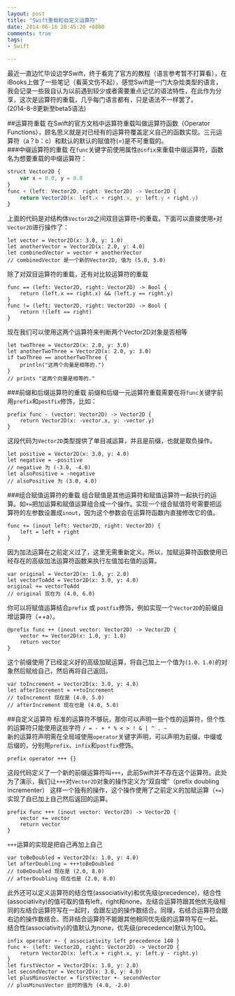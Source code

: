 ```yaml
---
layout: post
title: "Swift重载和自定义运算符"
date: 2014-06-16 20:45:20 +0800
comments: true
tags: 
- Swift

---
```


最近一直边忙毕设边学Swift，终于看完了官方的教程（语言参考暂不打算看），在iBooks上做了一些笔记（看英文伤不起），感觉Swift是一门大杂烩类型的语言，我会记录一些我自认为以前遇到较少或者需要重点记忆的语法特性，在此作为分享，这次是运算符的重载，几乎每门语言都有，只是语法不一样罢了。  
(2014-8-8更新至beta5语法)
<!--more-->

##运算符重载
在Swift的官方文档中运算符重载叫做运算符函数（Operator Functions），顾名思义就是对已经有的运算符覆盖定义自己的函数实现。三元运算符（a？b：c）和默认的默认的赋值符(=)是不可重载的。  
###中缀运算符的重载
在`func`关键字前使用属性`@infix`来重载中缀运算符，函数名为想要重载的中缀运算符：  

``` js
struct Vector2D {
    var x = 0.0, y = 0.0
}
func + (left: Vector2D, right: Vector2D) -> Vector2D {
    return Vector2D(x: left.x + right.x, y: left.y + right.y)
}
``` 
上面的代码是对结构体`Vector2D`之间双目运算符`+`的重载，下面可以直接使用`+`对`Vector2D`进行操作了：

``` 
let vector = Vector2D(x: 3.0, y: 1.0)
let anotherVector = Vector2D(x: 2.0, y: 4.0)
let combinedVector = vector + anotherVector
// combinedVector 是一个新的Vector2D, 值为 (5.0, 5.0)
``` 

除了对双目运算符的重载，还有对比较运算符的重载  

``` 
func == (left: Vector2D, right: Vector2D) -> Bool {
    return (left.x == right.x) && (left.y == right.y)
}
func != (left: Vector2D, right: Vector2D) -> Bool {
    return !(left == right)
}
``` 

现在我们可以使用这两个运算符来判断两个Vector2D对象是否相等  

``` 
let twoThree = Vector2D(x: 2.0, y: 3.0)
let anotherTwoThree = Vector2D(x: 2.0, y: 3.0)
if twoThree == anotherTwoThree {
    println("这两个向量是相等的.")
}
// prints "这两个向量是相等的."
``` 


###前缀和后缀运算符的重载
前缀和后缀一元运算符重载需要在将`func`关键字前用`prefix`和`postfix`修饰，比如：

``` 
prefix func - (vector: Vector2D) -> Vector2D {
    return Vector2D(x: -vector.x, y: -vector.y)
}
``` 

这段代码为`Vector2D`类型提供了单目减运算，并且是前缀，也就是取负操作。

``` 
let positive = Vector2D(x: 3.0, y: 4.0)
let negative = -positive
// negative 为 (-3.0, -4.0)
let alsoPositive = -negative
// alsoPositive 为 (3.0, 4.0)
``` 
###组合赋值运算符的重载
组合赋值是其他运算符和赋值运算符一起执行的运算。如`+=`把加运算和赋值运算组合成一个操作。实现一个组合赋值符号需要把运算符的左参数设置成`inout`，因为这个参数会在运算符函数内直接修改它的值。  

``` 
func += (inout left: Vector2D, right: Vector2D) {
    left = left + right
}
``` 

因为加法运算在之前定义过了，这里无需重新定义。所以，加赋运算符函数使用已经存在的高级加法运算符函数来执行左值加右值的运算。  

``` 
var original = Vector2D(x: 1.0, y: 2.0)
let vectorToAdd = Vector2D(x: 3.0, y: 4.0)
original += vectorToAdd
// original 现在为 (4.0, 6.0)
``` 
你可以将赋值运算结合`prefix` 或 `postfix`修饰，例如实现一个`Vector2D`的前缀自增运算符（++a）。  

``` 
@prefix func ++ (inout vector: Vector2D) -> Vector2D {
    vector += Vector2D(x: 1.0, y: 1.0)
    return vector
}
``` 
这个前缀使用了已经定义好的高级加赋运算，将自己加上一个值为` (1.0，1.0) `的对象然后赋给自己，然后再将自己返回。  

``` 
var toIncrement = Vector2D(x: 3.0, y: 4.0)
let afterIncrement = ++toIncrement
// toIncrement 现在是 (4.0, 5.0)
// afterIncrement 现在也是 (4.0, 5.0)
``` 
##自定义运算符
标准的运算符不够玩，那你可以声明一些个性的运算符，但个性的运算符只能使用这些字符 `/ = - + * % < > ! & | ^ . ~`    
新的运算符声明需在全局域使用`operator`关键字声明，可以声明为前缀，中缀或后缀的，分别用`prefix`、`infix`和`postfix`修饰。  

``` 
prefix operator +++ {}
``` 
这段代码定义了一个新的前缀运算符叫`+++`，此前Swift并不存在这个运算符。此处为了演示，我们让`+++`对`Vector2D`对象的操作定义为“双自增”（prefix doubling incrementer） 这样一个独有的操作，这个操作使用了之前定义的加赋运算（`+=`）实现了自已加上自己然后返回的运算。  

``` 
prefix func +++ (inout vector: Vector2D) -> Vector2D {
    vector += vector
    return vector
}
``` 

`+++`运算的实现是把自己再加上自己  

``` 
var toBeDoubled = Vector2D(x: 1.0, y: 4.0)
let afterDoubling = +++toBeDoubled
// toBeDoubled 现在是 (2.0, 8.0)
// afterDoubling 现在也是 (2.0, 8.0)
``` 
此外还可以定义运算符的结合性(associativity)和优先级(precedence)，结合性(associativity)的值可取的值有left，right和none。左结合运算符跟其他优先级相同的左结合运算符写在一起时，会跟左边的操作数结合。同理，右结合运算符会跟右边的操作数结合。而非结合运算符不能跟其他相同优先级的运算符写在一起。  
结合性(associativity)的值默认为none，优先级(precedence)默认为100。  

``` 
infix operator +- { associativity left precedence 140 }
func +- (left: Vector2D, right: Vector2D) -> Vector2D {
    return Vector2D(x: left.x + right.x, y: left.y - right.y)
}
let firstVector = Vector2D(x: 1.0, y: 2.0)
let secondVector = Vector2D(x: 3.0, y: 4.0)
let plusMinusVector = firstVector +- secondVector
// plusMinusVector 此时的值为 (4.0, -2.0)
``` 


